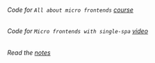 ###### Code for `All about micro frontends` [course](./aamf)

###### Code for `Micro frontends with single-spa` [video](./ssmf)

###### Read the [notes](./napkin.md)
